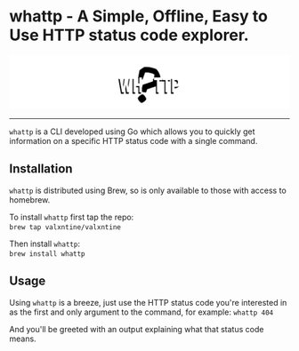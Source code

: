 # whattp - A Simple, Offline, Easy to Use HTTP status code explorer.

![whattp](/doc/static/whattpbanner.png)

___


`whattp` is a CLI developed using Go which allows you to quickly get information on a specific HTTP status code with a single command.

## Installation

`whattp` is distributed using Brew, so is only available to those with access to homebrew.

To install `whattp` first tap the repo:  
`brew tap valxntine/valxntine`

Then install `whattp`:  
`brew install whattp`

## Usage

Using `whattp` is a breeze, just use the HTTP status code you're interested in as the first and only argument to the command, for example:
`whattp 404`

And you'll be greeted with an output explaining what that status code means.

